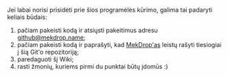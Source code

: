 Jei labai norisi prisidėti prie šios programėlės kūrimo, galima tai padaryti keliais būdais:
 1. pačiam pakeisti kodą ir atsiųsti pakeitimus adresu 
[github@mekdrop.name](mailto:github@mekdrop.name);
 2. pačiam pakeisti kodą ir paprašyti, kad [MekDrop'as](https://github.com/MekDrop) leistų rašyti tiesiogiai į šią Git'o repozitoriją;
 3. paredaguoti šį Wiki;
 4. rasti žmonių, kuriems pirmi du punktai būtų įdomūs :)
